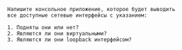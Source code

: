     Напишите консольное приложение, которое будет выводить
    все доступные сетевые интерфейсы с указанием:

    1. Подняты они или нет?  
    2. Являются ли они виртуальными?  
    3. Являются ли они loopback интерфейсом?  